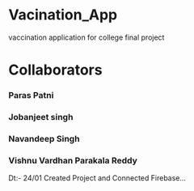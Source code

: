 # Vacination_App
vaccination application for college final project

# Collaborators
### Paras Patni
### Jobanjeet singh
### Navandeep Singh
### Vishnu Vardhan Parakala Reddy

Dt:- 24/01 Created Project and Connected Firebase...
